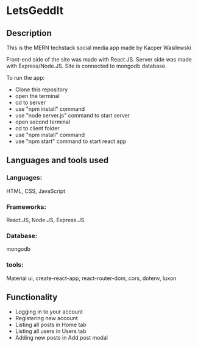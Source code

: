 # LetsGeddIt


## Description
This is the MERN techstack social media app made by Kacper Wasilewski

Front-end side of the site was made with React.JS.
Server side was made with Express/Node.JS.
Site is connected to mongodb database.

To run the app:
- Clone this repository
- open the terminal
- cd to server 
- use "npm install" command
- use "node server.js" command to start server
- open second terminal
- cd to client folder
- use "npm install" command
- use "npm start" command to start react app

## Languages and tools used

### Languages:
HTML, CSS, JavaScript

### Frameworks:
React.JS, Node.JS, Express.JS

### Database:
mongodb

### tools:
Material ui, create-react-app, react-router-dom, cors, dotenv, luxon

## Functionality

- Logging in to your account
- Registering new account
- Listing all posts in Home tab
- Listing all users in Users tab
- Adding new posts in Add post modal


